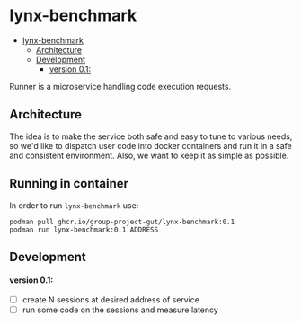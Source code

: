 # lynx-benchmark

- [lynx-benchmark](#lynx-benchmark)
  - [Architecture](#architecture)
  - [Development](#development)
      - [version 0.1:](#version-01)

Runner is a microservice handling code execution requests.

## Architecture

The idea is to make the service both safe and easy to tune to various needs,
so we'd like to dispatch user code into docker containers and run it in a
safe and consistent environment. Also, we want to keep it as simple as possible.

## Running in container
In order to run `lynx-benchmark` use:

    podman pull ghcr.io/group-project-gut/lynx-benchmark:0.1
    podman run lynx-benchmark:0.1 ADDRESS

## Development

#### version 0.1:

- [ ] create N sessions at desired address of service
- [ ] run some code on the sessions and measure latency
